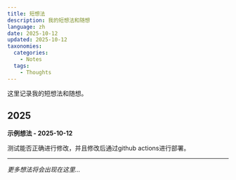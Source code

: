 ```yaml
---
title: 短想法
description: 我的短想法和随想
language: zh
date: 2025-10-12
updated: 2025-10-12
taxonomies:
  categories:
    - Notes
  tags:
    - Thoughts
---
```


这里记录我的短想法和随想。

## 2025

**示例想法 - 2025-10-12**

测试能否正确进行修改，并且修改后通过github actions进行部署。

---

*更多想法将会出现在这里...*